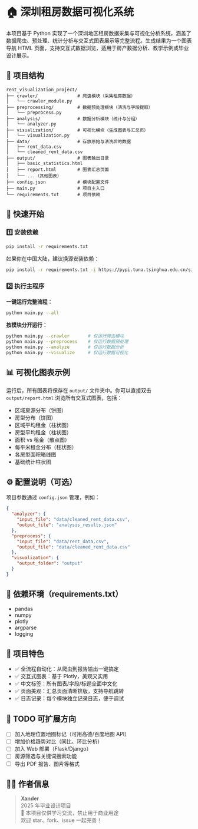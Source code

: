 
# 🏠 深圳租房数据可视化系统

本项目基于 Python 实现了一个深圳地区租房数据采集与可视化分析系统，涵盖了数据爬虫、预处理、统计分析与交互式图表展示等完整流程。生成结果为一个图表导航 HTML 页面，支持交互式数据浏览，适用于房产数据分析、教学示例或毕业设计展示。

## 📁 项目结构

```
rent_visualization_project/
├── crawler/               # 爬虫模块（采集租房数据）
│   └── crawler_module.py
├── preprocessing/         # 数据预处理模块（清洗与字段提取）
│   └── preprocess.py
├── analysis/              # 数据分析模块（统计与分组）
│   └── analyzer.py
├── visualization/         # 可视化模块（生成图表与汇总页）
│   └── visualization.py
├── data/                  # 存放原始与清洗后的数据
│   ├── rent_data.csv
│   └── cleaned_rent_data.csv
├── output/                # 图表输出目录
│   ├── basic_statistics.html
│   ├── report.html        # 图表汇总页面
│   └── ...（其他图表）
├── config.json            # 模块配置文件
├── main.py                # 项目主入口
└── requirements.txt       # 项目依赖
```

## 🚀 快速开始

### 1️⃣ 安装依赖

```bash
pip install -r requirements.txt
```

如果你在中国大陆，建议换源安装依赖：

```bash
pip install -r requirements.txt -i https://pypi.tuna.tsinghua.edu.cn/simple
```

### 2️⃣ 执行主程序

**一键运行完整流程：**

```bash
python main.py --all
```

**按模块分开运行：**

```bash
python main.py --crawler       # 仅运行爬虫模块
python main.py --preprocess    # 仅运行数据预处理
python main.py --analyze       # 仅运行数据分析
python main.py --visualize     # 仅运行数据可视化
```

## 📊 可视化图表示例

运行后，所有图表将保存在 `output/` 文件夹中。你可以直接双击 `output/report.html` 浏览所有交互式图表，包括：

- 区域房源分布（饼图）
- 房型分布（饼图）
- 区域平均租金（柱状图）
- 房型平均租金（柱状图）
- 面积 vs 租金（散点图）
- 每平米租金分布（柱状图）
- 各房型面积箱线图
- 基础统计柱状图

## ⚙️ 配置说明（可选）

项目参数通过 `config.json` 管理，例如：

```json
{
  "analyzer": {
    "input_file": "data/cleaned_rent_data.csv",
    "output_file": "analysis_results.json"
  },
  "preprocess": {
    "input_file": "data/rent_data.csv",
    "output_file": "data/cleaned_rent_data.csv"
  },
  "visualization": {
    "output_folder": "output"
  }
}
```

## 🧩 依赖环境（requirements.txt）

- pandas
- numpy
- plotly
- argparse
- logging

## 🌟 项目特色

- ✅ 全流程自动化：从爬虫到报告输出一键搞定
- ✅ 交互式图表：基于 Plotly，美观又实用
- ✅ 中文标签：所有图表/字段/标题全面中文化
- ✅ 页面美观：汇总页面清晰排版，支持导航跳转
- ✅ 日志记录：每个模块独立记录日志，便于调试

## 📌 TODO 可扩展方向

- [ ] 加入地理位置地图标记（可用高德/百度地图 API）
- [ ] 增加价格趋势对比（同比、环比分析）
- [ ] 加入 Web 部署（Flask/Django）
- [ ] 房源筛选与关键词搜索功能
- [ ] 导出 PDF 报告、图片等格式

## 👨‍💻 作者信息

> **Xander**  
> 2025 年毕业设计项目  
> 🚫 本项目仅供学习交流，禁止用于商业用途  
> 欢迎 star、fork、issue 一起完善！
